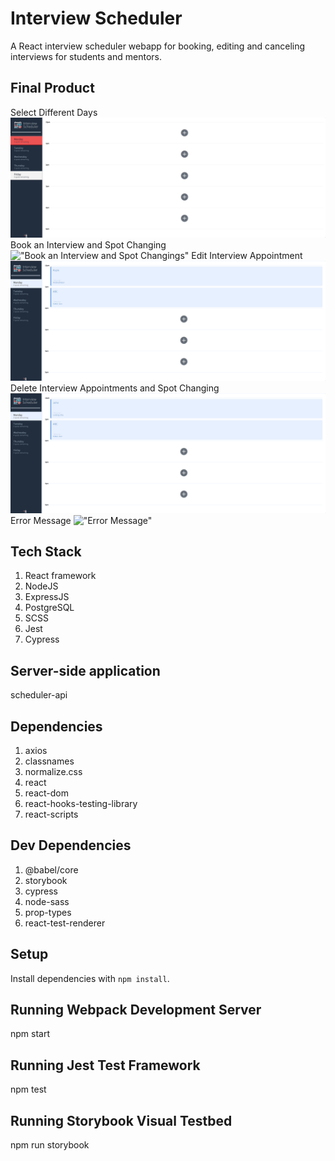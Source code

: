 # Interview Scheduler
A React interview scheduler webapp for booking, editing and canceling interviews for students and mentors.

## Final Product
Select Different Days 
!["Select Different Days"](https://github.com/RAJINIA/scheduler/blob/master/docs/Access_All_Days.gif)
Book an Interview and Spot Changing
!["Book an Interview and Spot Changings"](https://github.com/RAJINIA/scheduler/blob/master/docs/AddAppointments%20%26%20SpotChanging.gif)
Edit Interview Appointment
!["Edit Interview Appointment"](https://github.com/RAJINIA/scheduler/blob/master/docs/Edit_Appointment.gif)
Delete Interview Appointments and Spot Changing
!["Delete Interview Appointments and Spot Changing"](https://github.com/RAJINIA/scheduler/blob/master/docs/DeleteAppointment%20%26%20SpotsChanging.gif)
Error Message
!["Error Message"](https://github.com/RAJINIA/scheduler/blob/master/docs/Error_Message.gif)

## Tech Stack
1. React framework
2. NodeJS
3. ExpressJS
4. PostgreSQL
5. SCSS
6. Jest
7. Cypress

## Server-side application

scheduler-api 

## Dependencies

1. axios
2. classnames
3. normalize.css
4. react
5. react-dom
6. react-hooks-testing-library
7. react-scripts

## Dev Dependencies

1. @babel/core
2. storybook
3. cypress
4. node-sass
5. prop-types
6. react-test-renderer

## Setup

Install dependencies with `npm install`.

## Running Webpack Development Server

npm start

## Running Jest Test Framework

npm test

## Running Storybook Visual Testbed

npm run storybook
